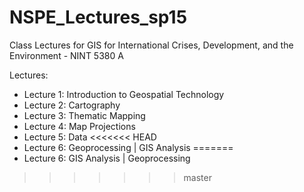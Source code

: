 # NSPE_Lectures_sp15
Class Lectures for GIS for International Crises, Development, and the Environment - NINT 5380 A

Lectures:
* Lecture 1: Introduction to Geospatial Technology
* Lecture 2: Cartography
* Lecture 3: Thematic Mapping
* Lecture 4: Map Projections
* Lecture 5: Data
<<<<<<< HEAD
* Lecture 6: Geoprocessing | GIS Analysis
=======
* Lecture 6: GIS Analysis | Geoprocessing
>>>>>>> master

